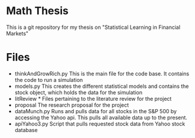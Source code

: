 # Math Thesis
This is a git repository for my thesis on "Statistical Learning in Financial Markets"

# Files 
- thinkAndGrowRich.py    This is the main file for the code base. It contains the code to run a simulation
- models.py    This creates the different statistical models and contains the stock object, which holds the data for the simulation
- litReview * Files pertaining to the literature review for the project
- proposal    The research proposal for the project
- dataMunch.py Runs and pulls data for all stocks in the S&P 500 by accessing the Yahoo api. This pulls all available data up to the present.
- apiYahoo3.py Script that pulls requested stock data from Yahoo stock database
